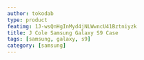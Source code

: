 ```yaml
---
author: tokodab
type: product
featimg: 1J-wsQnHgInMyd4jNLWwncU41Bztniyzk
title: J Cole Samsung Galaxy S9 Case
tags: [samsung, galaxy, s9]
category: [samsung]
---
```

